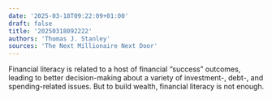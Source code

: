 ```yaml
---
date: '2025-03-18T09:22:09+01:00'
draft: false
title: '20250318092222'
authors: 'Thomas J. Stanley'
sources: 'The Next Millionaire Next Door'
---
```


Financial literacy is related to a host of financial “success” outcomes, leading to better decision-making about a
variety of investment-, debt-, and spending-related issues. But to build wealth, financial literacy is not enough.
